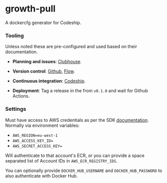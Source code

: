 # growth-pull

A dockercfg generator for Codeship.

### Tooling

Unless noted these are pre-configured and used based on their documentation.

- **Planning and issues**:
  [Clubhouse](https://app.clubhouse.io/tails/stories/space/12868/everything).

- **Version control**:
  [Github](https://github.com/tailsdotcom/growth-pull),
  [Flow](https://guides.github.com/introduction/flow/).

- **Continuous integration**:
  [Codeship](https://app.codeship.com/projects/7f08da42-b905-4f2e-a09a-bed0ac32973e).

- **Deployment**:
  Tag a release in the from `v0.1.0` and wait for Github Actions.

### Settings

Must have access to AWS credentials as per the SDK [documentation](https://docs.aws.amazon.com/sdk-for-go/v1/developer-guide/configuring-sdk.html).
Normally via environment variables:

- `AWS_REGION=eu-west-1`
- `AWS_ACCESS_KEY_ID=`
- `AWS_SECRET_ACCESS_KEY=`

Will authenticate to that account's ECR, or you can provide a space separated list of Account IDs in `AWS_ECR_REGISTRY_IDS`.

You can optionally provide `DOCKER_HUB_USERNAME` and `DOCKER_HUB_PASSWORD` to also authenticate with Docker Hub.
